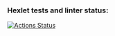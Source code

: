 ### Hexlet tests and linter status:
[![Actions Status](https://github.com/vladimirart2811/qa-engineer-project-84/workflows/hexlet-check/badge.svg)](https://github.com/vladimirart2811/qa-engineer-project-84/actions)